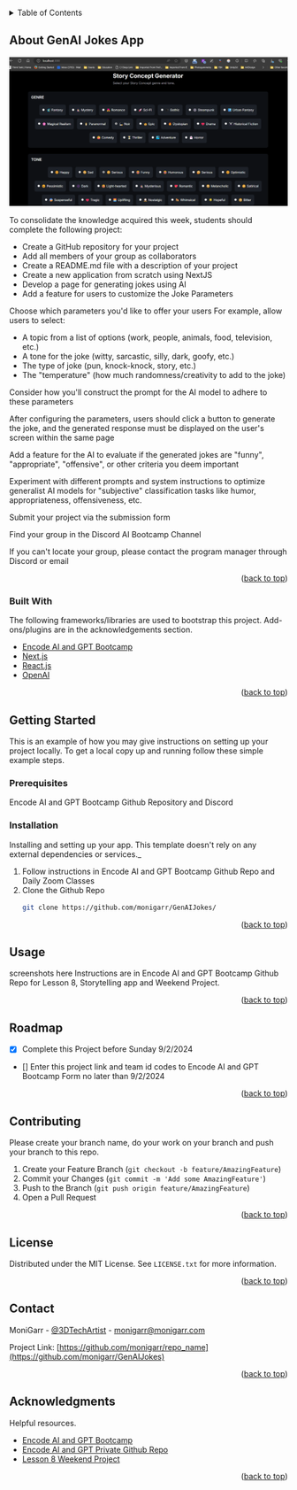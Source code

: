 <div id="top"></div>
<!-- PROJECT LOGO -->
<br />

<!-- TABLE OF CONTENTS -->
<details>
  <summary>Table of Contents</summary>
  <ol>
    <li>
      <a href="#about-the-project">About The Project</a>
      <ul>
        <li><a href="#built-with">Built With</a></li>
      </ul>
    </li>
    <li>
      <a href="#getting-started">Getting Started</a>
      <ul>
        <li><a href="#prerequisites">Prerequisites</a></li>
        <li><a href="#installation">Installation</a></li>
      </ul>
    </li>
    <li><a href="#usage">Usage</a></li>
    <li><a href="#roadmap">Roadmap</a></li>
    <li><a href="#contributing">Contributing</a></li>
    <li><a href="#license">License</a></li>
    <li><a href="#contact">Contact</a></li>
    <li><a href="#acknowledgments">Acknowledgments</a></li>
  </ol>
</details>



<!-- ABOUT THE PROJECT -->
## About GenAI Jokes App

![GenAI Jokes Screen Shot][product-screenshot]

To consolidate the knowledge acquired this week, students should complete the following project:

* Create a GitHub repository for your project
* Add all members of your group as collaborators
* Create a README.md file with a description of your project
* Create a new application from scratch using NextJS
* Develop a page for generating jokes using AI
* Add a feature for users to customize the Joke Parameters

Choose which parameters you'd like to offer your users
For example, allow users to select:
* A topic from a list of options (work, people, animals, food, television, etc.)
* A tone for the joke (witty, sarcastic, silly, dark, goofy, etc.)
* The type of joke (pun, knock-knock, story, etc.)
* The "temperature" (how much randomness/creativity to add to the joke)

Consider how you'll construct the prompt for the AI model to adhere to these parameters

After configuring the parameters, users should click a button to generate the joke, and the generated response must be displayed on the user's screen within the same page

Add a feature for the AI to evaluate if the generated jokes are "funny", "appropriate", "offensive", or other criteria you deem important

Experiment with different prompts and system instructions to optimize generalist AI models for "subjective" classification tasks like humor, appropriateness, offensiveness, etc.

Submit your project via the submission form

Find your group in the Discord AI Bootcamp Channel

If you can't locate your group, please contact the program manager through Discord or email

<p align="right">(<a href="#top">back to top</a>)</p>



### Built With

The following frameworks/libraries are used to bootstrap this project. Add-ons/plugins are in the acknowledgements section.

* [Encode AI and GPT Bootcamp](https://www.encode.club/ai-gpt-bootcamp)
* [Next.js](https://nextjs.org/)
* [React.js](https://reactjs.org/)
* [OpenAI](https://WWW.openai.com/)


<p align="right">(<a href="#top">back to top</a>)</p>



<!-- GETTING STARTED -->
## Getting Started

This is an example of how you may give instructions on setting up your project locally.
To get a local copy up and running follow these simple example steps.

### Prerequisites

Encode AI and GPT Bootcamp Github Repository and Discord

### Installation

Installing and setting up your app. This template doesn't rely on any external dependencies or services._

1. Follow instructions in Encode AI and GPT Bootcamp Github Repo and Daily Zoom Classes
2. Clone the Github Repo
   ```sh
   git clone https://github.com/monigarr/GenAIJokes/
   ```

<p align="right">(<a href="#top">back to top</a>)</p>



<!-- USAGE EXAMPLES -->
## Usage

screenshots here
Instructions are in Encode AI and GPT Bootcamp Github Repo for Lesson 8, Storytelling app and Weekend Project.

<p align="right">(<a href="#top">back to top</a>)</p>



<!-- ROADMAP -->
## Roadmap

- [x] Complete this Project before Sunday 9/2/2024
- [] Enter this project link and team id codes to Encode AI and GPT Bootcamp Form no later than 9/2/2024


<p align="right">(<a href="#top">back to top</a>)</p>



<!-- CONTRIBUTING -->
## Contributing

Please create your branch name, do your work on your branch and push your branch to this repo.

1. Create your Feature Branch (`git checkout -b feature/AmazingFeature`)
3. Commit your Changes (`git commit -m 'Add some AmazingFeature'`)
4. Push to the Branch (`git push origin feature/AmazingFeature`)
5. Open a Pull Request

<p align="right">(<a href="#top">back to top</a>)</p>



<!-- LICENSE -->
## License

Distributed under the MIT License. See `LICENSE.txt` for more information.

<p align="right">(<a href="#top">back to top</a>)</p>



<!-- CONTACT -->
## Contact

MoniGarr - [@3DTechArtist](https://x.com/3DTechArtist) - monigarr@monigarr.com

Project Link: [https://github.com/monigarr/repo_name](https://github.com/monigarr/GenAIJokes)

<p align="right">(<a href="#top">back to top</a>)</p>



<!-- ACKNOWLEDGMENTS -->
## Acknowledgments

Helpful resources.

* [Encode AI and GPT Bootcamp](https://www.encode.club/ai-gpt-bootcamp)
* [Encode AI and GPT Private Github Repo](https://github.com/Encode-Club-AI-Bootcamp/Generative-AI-Applications)
* [Lesson 8 Weekend Project](https://github.com/Encode-Club-AI-Bootcamp/Generative-AI-Applications/blob/main/Lesson-08/README.md)

<p align="right">(<a href="#top">back to top</a>)</p>



<!-- MARKDOWN LINKS & IMAGES -->
<!-- https://www.markdownguide.org/basic-syntax/#reference-style-links -->
[product-screenshot]: images/NextJSOpenAIStoryConceptGeneration.png
